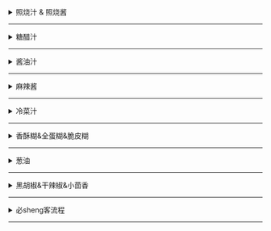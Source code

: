 <details markdown='1'><summary>照烧汁 & 照烧酱</summary>

| 照烧汁 & 照烧酱  |步骤|
|---|---|
|植物油2茶匙&香油1茶匙|①小火热锅|
|蒜2粒&生姜2片|②煎至黄色|
|红糖60克&蜂蜜4茶匙|③煮至融化|
|酱油&米酒(清酒)&糯米酒(味淋)各200毫升|④搅拌均匀|
|小火煮15分钟|⑤照烧汁|
|继续煮至浓稠|⑥照烧酱|

</details>

----

<details markdown='1'><summary>糖醋汁</summary>

| 糖醋汁 |步骤|
|---|---|
|白糖300克|①|
|白醋300克|①|
|盐10克|①|
|番茄酱150克|①|
|将①搅拌均匀|②融化|

</details>

----

<details markdown='1'><summary>酱油汁</summary>

| 酱油汁 |步骤|
|---|---|
|酱油300克|①|
|耗油80克|①|
|白糖50克|①|
|味精30克|①|
|老抽10克|①|
|鸡精10克|①|
|将①搅拌均匀|②烧开即可|

</details>

----

<details markdown='1'><summary>麻辣酱</summary>

| 麻辣酱 |步骤|
|---|---|
|植物油150克|①小火烧热|
|豆瓣酱300克|②|
|麻辣酱300克|②|
|老干妈辣酱或豆豉酱100克|②|
|将②搅拌均匀|将②加入①炒出香味|
|白糖50克|③|
|味精30克|③|
|酱油200克|③|
|将③搅拌均匀|将③加入②烧开即可|

</details>

----

<details markdown='1'><summary>冷菜汁</summary>

|冷菜汁|
|---|
|蒜茸20g|
|酱油50g|
|耗油50g|
|白糖20g|
|味精15g|
|白醋20g|
|葱油5g|
|香油5g|
|搅拌均匀|

</details>

----

<details markdown='1'><summary>香酥糊&全蛋糊&脆皮糊</summary>

|香酥糊&全蛋糊&脆皮糊|
|---|
|鸡蛋液100g|
|低筋面粉30g|
|干淀粉60g|
|植物油20g|
|盐2g|
|搅拌均匀|

</details>

----

<details markdown='1'><summary>葱油</summary>

|葱油|
|---|
|植物油：小火烧热|
|葱：切段|
|葱炸至干|

</details>

----

<details markdown='1'><summary>黑胡椒&干辣椒&小茴香</summary>

- 黑胡椒&干辣椒&小茴香1比1磨成粉
    - 可腌制肉类
    - 可煮粥

</details>

---

<details markdown='1'><summary>必sheng客流程</summary>

# 水吧

（0）大红袍茶底
    - 茶包5包，2kg热水（泡4分钟），加1kg冰
    - 大红炮柠檬标准糖：1.4kg茶底，0.5kg糖浆，冰水
    - 大红袍酸梅茶预制液：茶底1kg，100g糖浆，100g酸梅汁。
    - 

（1）橙汁（高脚杯）
- 橙汁预制液：浓缩橙汁450g，冰水

（2）暴打梅梅茶
- 香水柠檬2片（暴打）
- 梅汁2勺
- 水
  
（3）大红袍柠檬茶（横纹杯）
- 黄柠檬3片
- 大红袍茶

（4）柠檬可乐（竖纹杯）
- 黄柠檬2片
- 可乐

（5）蘑菇汤
- 加热60秒到70秒

（6）凯撒沙拉
- 生菜
- 火腿片
- 面包粒
- 鸡蛋
- 撒胡椒

（7）缤纷水果沙拉
- 一个苹果，一个橙子，4片奇异果，4分之1个火龙果

（8）大红袍奶茶
- 160ml大红袍茶底，90克淡奶，10克炼奶（约两小勺），水（热水/冰水）

（9）玉米汁（竖纹杯）
- 玉米酱135克，淡奶，糖浆1下，热水

- 大红炮梅梅茶
    - 黄柠檬2片，大红炮梅梅预制液160ml，水
    
- 铁观音可爱在桃冰
    - 桃酱2勺，冰1勺半，糖浆1下，铁观音茶底：料理机按1按住盖子打
    - 杯子放入1勺桃肉，将料理机的东西倒入并搅拌。
    
- 百香果冰美式
    - 百香果浆2下，糖浆1下，水半杯并搅拌均匀，咖啡机按特制美式。
    
- 百香果柠
    - 黄柠檬2片，百香果浆4下，糖浆一下

- 粉红暴打柠冰 & 粉红暴打气泡柠冰
    - 黄柠檬&香水柠檬&青柠檬各一片暴打，粉红浆2勺，冰，水&气泡水
    
- 卡漫橘暴打柠：黄柠檬&香水柠檬&青柠檬各一片，酸柠檬6个，暴打10下，糖浆4下，冰水

- 黑天使巧克力雪糕可乐：一杯冰，70%可乐，奶油，巧克力雪糕
 
#  蛋挞

- 三枝蛋挞：二代酱，芝士粒，菠萝一粒
- 榴梿蛋挞：榴梿酱，芝士粒，榴梿肉
- 布雷蛋挞：布雷酱
- 牛乳蛋挞：北海道牛乳酱，芝士粒

# 披萨

- 榴梿波波披萨：榴梿酱，芝士粒，榴梿肉，菠萝肉，芝士粒
- 奥尔良披萨：橙色酱，芝士粒，火腿粒，鸡肉粒，番茄粒，青椒洋葱粒，芝士粒


</details>

---
